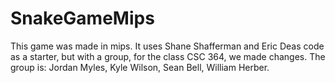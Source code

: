 # SnakeGameMips
This game was made in mips. It uses Shane Shafferman and Eric Deas code as a starter, but with a group, for the class CSC 364, we made changes. The group is: Jordan Myles, Kyle Wilson, Sean Bell, William Herber. 
